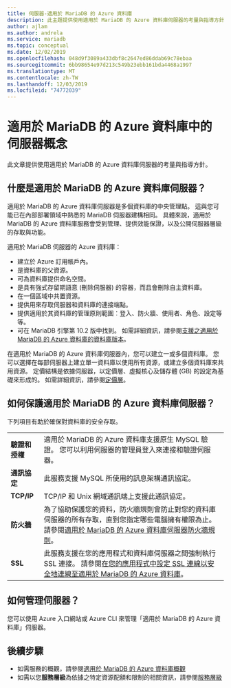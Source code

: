 ```yaml
---
title: 伺服器-適用於 MariaDB 的 Azure 資料庫
description: 此主題提供使用適用於 MariaDB 的 Azure 資料庫伺服器的考量與指導方針。
author: ajlam
ms.author: andrela
ms.service: mariadb
ms.topic: conceptual
ms.date: 12/02/2019
ms.openlocfilehash: 048d9f3089a433dbf8c2647ed86ddab69c78ebaa
ms.sourcegitcommit: 6bb98654e97d213c549b23ebb161bda4468a1997
ms.translationtype: MT
ms.contentlocale: zh-TW
ms.lasthandoff: 12/03/2019
ms.locfileid: "74772039"
---
```

# <a name="server-concepts-in-azure-database-for-mariadb"></a>適用於 MariaDB 的 Azure 資料庫中的伺服器概念
此文章提供使用適用於 MariaDB 的 Azure 資料庫伺服器的考量與指導方針。

## <a name="what-is-an-azure-database-for-mariadb-server"></a>什麼是適用於 MariaDB 的 Azure 資料庫伺服器？

適用於 MariaDB 的 Azure 資料庫伺服器是多個資料庫的中央管理點。 這與您可能已在內部部署領域中熟悉的 MariaDB 伺服器建構相同。 具體來說，適用於 MariaDB 的 Azure 資料庫服務會受到管理、提供效能保證，以及公開伺服器層級的存取與功能。

適用於 MariaDB 伺服器的 Azure 資料庫：

- 建立於 Azure 訂用帳戶內。
- 是資料庫的父資源。
- 可為資料庫提供命名空間。
- 是具有強式存留期語意 (刪除伺服器) 的容器，而且會刪除自主資料庫。
- 在一個區域中共置資源。
- 提供用來存取伺服器和資料庫的連接端點。
- 提供適用於其資料庫的管理原則範圍︰登入、防火牆、使用者、角色、設定等等。
- 可在 MariaDB 引擎第 10.2 版中找到。 如需詳細資訊，請參閱[支援之適用於 MariaDB 的 Azure 資料庫的資料庫版本](./concepts-supported-versions.md)。

在適用於 MariaDB 的 Azure 資料庫伺服器內，您可以建立一或多個資料庫。 您可以選擇在每部伺服器上建立單一資料庫以使用所有資源，或建立多個資料庫來共用資源。 定價結構是依據伺服器，以定價層、虛擬核心及儲存體 (GB) 的設定為基礎來形成的。 如需詳細資訊，請參閱[定價層](./concepts-pricing-tiers.md)。

## <a name="how-do-i-secure-an-azure-database-for-mariadb-server"></a>如何保護適用於 MariaDB 的 Azure 資料庫伺服器？

下列項目有助於確保對資料庫的安全存取。

|||
| :--| :--|
| **驗證和授權** | 適用於 MariaDB 的 Azure 資料庫支援原生 MySQL 驗證。 您可以利用伺服器的管理員登入來連接和驗證伺服器。 |
| **通訊協定** | 此服務支援 MySQL 所使用的訊息架構通訊協定。 |
| **TCP/IP** | TCP/IP 和 Unix 網域通訊端上支援此通訊協定。 |
| **防火牆** | 為了協助保護您的資料，防火牆規則會防止對您的資料庫伺服器的所有存取，直到您指定哪些電腦擁有權限為止。 請參閱[適用於 MariaDB 的 Azure 資料庫伺服器防火牆規則](./concepts-firewall-rules.md)。 |
| **SSL** | 此服務支援在您的應用程式和資料庫伺服器之間強制執行 SSL 連接。 請參閱[在您的應用程式中設定 SSL 連線以安全地連線至適用於 MariaDB 的 Azure 資料庫](./howto-configure-ssl.md)。 |

## <a name="how-do-i-manage-a-server"></a>如何管理伺服器？
您可以使用 Azure 入口網站或 Azure CLI 來管理「適用於 MariaDB 的 Azure 資料庫」伺服器。

## <a name="next-steps"></a>後續步驟
- 如需服務的概觀，請參閱[適用於 MariaDB 的 Azure 資料庫概觀](./overview.md)
- 如需以您**服務層級**為依據之特定資源配額和限制的相關資訊，請參閱[服務層級](./concepts-pricing-tiers.md)

<!-- - For information about connecting to the service, see [Connection libraries for Azure Database for MariaDB](./concepts-connection-libraries.md). -->
